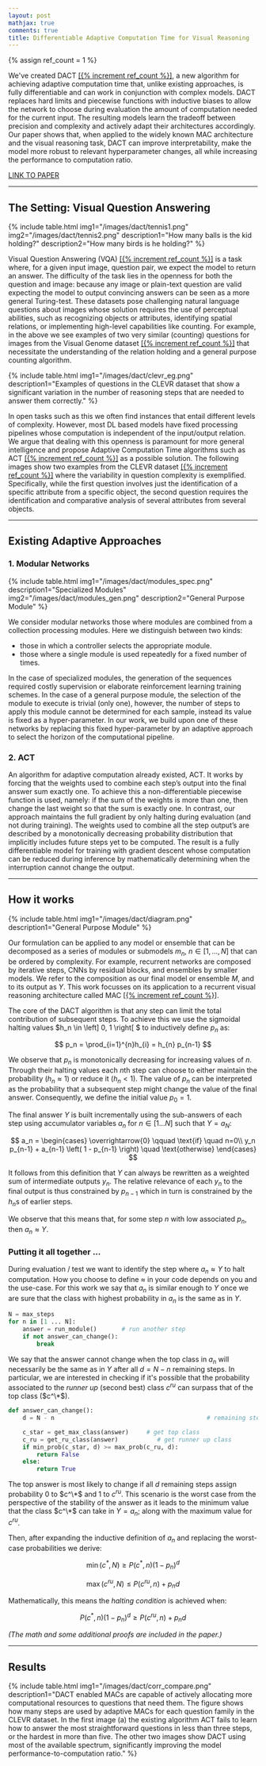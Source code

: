 ```yaml
---
layout: post
mathjax: true
comments: true
title: Differentiable Adaptive Computation Time for Visual Reasoning
---
```


{% assign ref_count = 1 %}

We've created DACT [\[{% increment ref_count %}\]](http://arxiv.org/abs/2004.12770), a new algorithm for achieving adaptive computation time that, unlike existing approaches, is fully differentiable and can work in conjunction with complex models.
DACT replaces hard limits and piecewise functions with inductive biases to allow the network to choose during evaluation the amount of computation needed for the current input.
The resulting models learn the tradeoff between precision and complexity and actively adapt their architectures accordingly.
Our paper shows that, when applied to the widely known MAC architecture and the visual reasoning task, DACT can improve interpretability, make the model more robust to relevant hyperparameter changes, all while increasing the performance to computation ratio.

[LINK TO PAPER](http://arxiv.org/abs/2004.12770)

---

## The Setting: Visual Question Answering

{% include table.html img1="/images/dact/tennis1.png" img2="/images/dact/tennis2.png" description1="How many balls is the kid holding?" description2="How many birds is he holding?" %}

Visual Question Answering (VQA) [\[{% increment ref_count %}\]]() is a task where, for a given input image, question pair, we expect the model to return an answer.
The difficulty of the task lies in the openness for both the question and image: because any image or plain-text question are valid expecting the model to output convincing answers can be seen as a more general Turing-test.
These datasets pose challenging natural language questions about images whose solution requires the use of perceptual abilities, such as recognizing objects or attributes, identifying spatial relations, or implementing high-level capabilities like counting.
For example, in the above we see examples of two very similar (counting) questions for images from the Visual Genome dataset [\[{% increment ref_count %}\]]() that necessitate the understanding of the relation holding and a general purpose counting algorithm.

<!--
![](/images/dact/clevr_eg.png)
*Examples of questions in the CLEVR dataset that show a significant variation in the number of reasoning steps that are needed to answer them correctly.* -->


{% include table.html img1="/images/dact/clevr_eg.png" description1="Examples of questions in the CLEVR dataset that show a significant variation in the number of reasoning steps that are needed to answer them correctly." %}


In open tasks such as this we often find instances that entail different levels of complexity.
However, most DL based models have fixed processing pipelines whose computation is independent of the input/output relation.
We argue that dealing with this openness is paramount for more general intelligence and propose Adaptive Computation Time algorithms such as ACT [\[{% increment ref_count %}\]](https://arxiv.org/abs/1603.08983) as a possible solution.
The following images show two examples from the CLEVR dataset [\[{% increment ref_count %}\]]() where the variability in question complexity is exemplified.
Specifically, while the first question involves just the identification of a specific attribute from a specific object, the second question requires the identification and comparative analysis of several attributes from several objects.

---

## Existing Adaptive Approaches

### 1. Modular Networks

{% include table.html img1="/images/dact/modules_spec.png" description1="Specialized Modules" img2="/images/dact/modules_gen.png" description2="General Purpose Module" %}

We consider modular networks those where modules are combined from a collection processing modules.
Here we distinguish between two kinds:
- those in which a controller selects the appropriate module.
- those where a single module is used repeatedly for a fixed number of times.

In the case of specialized modules, the generation of the sequences required costly supervision or elaborate reinforcement learning training schemes.
In the case of a general purpose module, the selection of the module to execute is trivial (only one), however, the number of steps to apply this module cannot be determined for each sample, instead its value is fixed as a hyper-parameter.
In our work, we build upon one of these networks by replacing this fixed hyper-parameter by an adaptive approach to select the horizon of the computational pipeline.

### 2. ACT

An algorithm for adaptive computation already existed, ACT.
It works by forcing that the weights used to combine each step’s output into the final answer sum exactly one.
To achieve this a non-differentiable piecewise function is used, namely: if the sum of the weights is more than one, then change the last weight so that the sum is exactly one.
In contrast, our approach maintains the full gradient by only halting during evaluation (and not during training).
The weights used to combine all the step output’s are described by a monotonically decreasing probability distribution that implicitly includes future steps yet to be computed.
The result is a fully differentiable model for training with gradient descent whose computation can be reduced during inference by mathematically determining when the interruption cannot change the output.


---

## How it works

{% include table.html img1="/images/dact/diagram.png" description1="General Purpose Module" %}

Our formulation can be applied to any model or ensemble that can be decomposed as a series of modules or submodels $m_n$, $n ∈ [1,...,N]$ that can be ordered by complexity.
For example, recurrent networks are composed by iterative steps, CNNs by residual blocks, and ensembles by smaller models.
We refer to the composition as our final model or ensemble $M$, and to its output as $Y$.
This work focusses on its application to a recurrent visual reasoning architecture called MAC [\[{% increment ref_count %}\]]().

The core of the DACT algorithm is that any step can limit the total contribution of subsequent steps.
To achieve this we use the sigmoidal halting values $h_n \in \left] 0, 1 \right[ $ to inductively define $p_n$ as:

$$
  p_n = \prod_{i=1}^{n}h_{i} = h_{n} p_{n-1}
$$

We observe that $p_n$ is monotonically decreasing for increasing values of $n$.
Through their halting values each $n$th step can choose to either maintain the probability ($h_n \approx 1$) or reduce it ($h_n < 1$).
The value of $p_n$ can be interpreted as the probability that a subsequent step might change the value of the final answer.
Consequently, we define the initial value $p_0 = 1$.

The final answer $Y$ is built incrementally using the sub-answers of each step using accumulator variables $a_n$ for $n \in [1 \dots N]$ such that $Y = a_N$:

$$
  a_n = \begin{cases}
    \overrightarrow{0} \qquad \text{if} \quad n=0\\
    y_n p_{n-1} + a_{n-1} \left( 1 - p_{n-1} \right) \quad \text{otherwise}
  \end{cases}
$$

It follows from this definition that $Y$ can always be rewritten as a weighted sum of intermediate outputs $y_n$.
The relative relevance of each $y_n$ to the final output is thus constrained by $p_{n-1}$ which in turn is constrained by the $h_n$s of earlier steps.

We observe that this means that, for some step $n$ with low associated $p_n$, then $a_n \approx Y$.

### Putting it all together ...

During evaluation / test we want to identify the step where $a_n \approx Y$ to halt computation.
How you choose to define $\approx$ in your code depends on you and the use-case.
For this work we say that $a_n$ is similar enough to $Y$ once we are sure that the class with highest probability in $a_n$ is the same as in $Y$.

~~~python
N = max_steps
for n in [1 ... N]:
    answer = run_module()       # run another step
    if not answer_can_change():
        break
~~~

We say that the answer cannot change when the top class in $a_n$ will necessarily be the same as in $Y$ after all $d = N - n$ remaining steps.
In particular, we are interested in checking if it's possible that the probability associated to the *runner up* (second best) class $c^{ru}$ can surpass that of the top class ($c^\*$).

~~~python
def answer_can_change():
    d = N - n                                           # remaining steps

    c_star = get_max_class(answer)     # get top class
    c_ru = get_ru_class(answer)           # get runner up class
    if min_prob(c_star, d) >= max_prob(c_ru, d):
        return False
    else:
        return True
~~~

The top answer is most likely to change if all $d$ remaining steps assign probability $0$ to $c^\*$ and $1$ to $c^{ru}$.
This scenario is the worst case from the perspective of the stability of the answer as it leads to the minimum value that the class $c^\*$ can take in $Y = a_n$; along with the maximum value for $c^{ru}$.

Then, after expanding the inductive definition of $a_n$ and replacing the worst-case probabilities we derive:

$$
  \min(\mathit{c^*}, N) \geq P(c^*, n)(1-p_n)^d
$$

$$
  \max(\mathit{c^{ru}}, N) \leq P(c^{ru}, n) + p_n d
$$

Mathematically, this means the *halting condition* is achieved when:

$$
  P(c^*, n)(1-p_n)^d \geq P(c^{ru}, n) + p_n d
$$

*(The math and some additional proofs are included in the paper.)*

---

## Results

{% include table.html img1="/images/dact/corr_compare.png" description1="DACT enabled MACs are capable of actively allocating more computational resources to questions that need them. The figure shows how many steps are used by adaptive MACs for each question family in the CLEVR dataset. In the first image (a) the existing algorithm ACT fails to learn how to answer the most straightforward questions in less than three steps, or the hardest in more than five. The other two images show DACT using most of the available spectrum, significantly improving the model performance-to-computation ratio." %}
